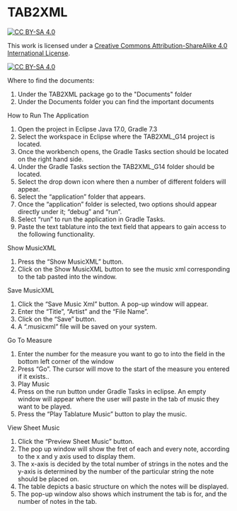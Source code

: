 # TAB2XML

[![CC BY-SA 4.0][cc-by-sa-shield]][cc-by-sa]

This work is licensed under a
[Creative Commons Attribution-ShareAlike 4.0 International License][cc-by-sa].

[![CC BY-SA 4.0][cc-by-sa-image]][cc-by-sa]

[cc-by-sa]: http://creativecommons.org/licenses/by-sa/4.0/
[cc-by-sa-image]: https://licensebuttons.net/l/by-sa/4.0/88x31.png
[cc-by-sa-shield]: https://img.shields.io/badge/License-CC%20BY--SA%204.0-lightgrey.svg

Where to find the documents:
1. Under the TAB2XML package go to the "Documents" folder
2. Under the Documents folder you can find the important documents

How to Run The Application
1. Open the project in Eclipse Java 17.0, Gradle 7.3
2. Select the workspace in Eclipse where the TAB2XML_G14 project is located.
3. Once the workbench opens, the Gradle Tasks section should be located on the right hand side.
4. Under the Gradle Tasks section the TAB2XML_G14 folder should be located.
5. Select the drop down icon where then a number of different folders will appear.
6. Select the “application” folder that appears.
7. Once the “application” folder is selected, two options should appear directly under it; “debug” and “run”.
8. Select “run” to run the application in Gradle Tasks.
9. Paste the text tablature into the text field that appears to gain access to the following functionality.

Show MusicXML
1. Press the “Show MusicXML” button.
2. Click on the Show MusicXML button to see the music xml corresponding to the tab pasted into the window.

Save MusicXML
1. Click the “Save Music Xml” button. A pop-up window will appear.
2. Enter the “Title”, “Artist” and the “File Name”.
3. Click on the “Save” button.
4. A “.musicxml” file will be saved on your system.

Go To Measure
1. Enter the number for the measure you want to go to into the field in the bottom left corner of the window
2. Press “Go”. The cursor will move to the start of the measure you entered if it exists..
3. Play Music
4. Press on the run button under Gradle Tasks in eclipse. An empty window will appear where the user will paste in the tab of music they want to be played.
5. Press the “Play Tablature Music” button to play the music.

View Sheet Music
1. Click the “Preview Sheet Music” button.
2. The pop up window will show the fret of each and every note, according to the x and y axis used to display them.
3. The x-axis is decided by the total number of strings in the notes and the y-axis is determined by the number of the particular string the note should be placed on.
4. The table depicts a basic structure on which the notes will be displayed.
5. The pop-up window also shows which instrument the tab is for, and the number of notes in the tab.
